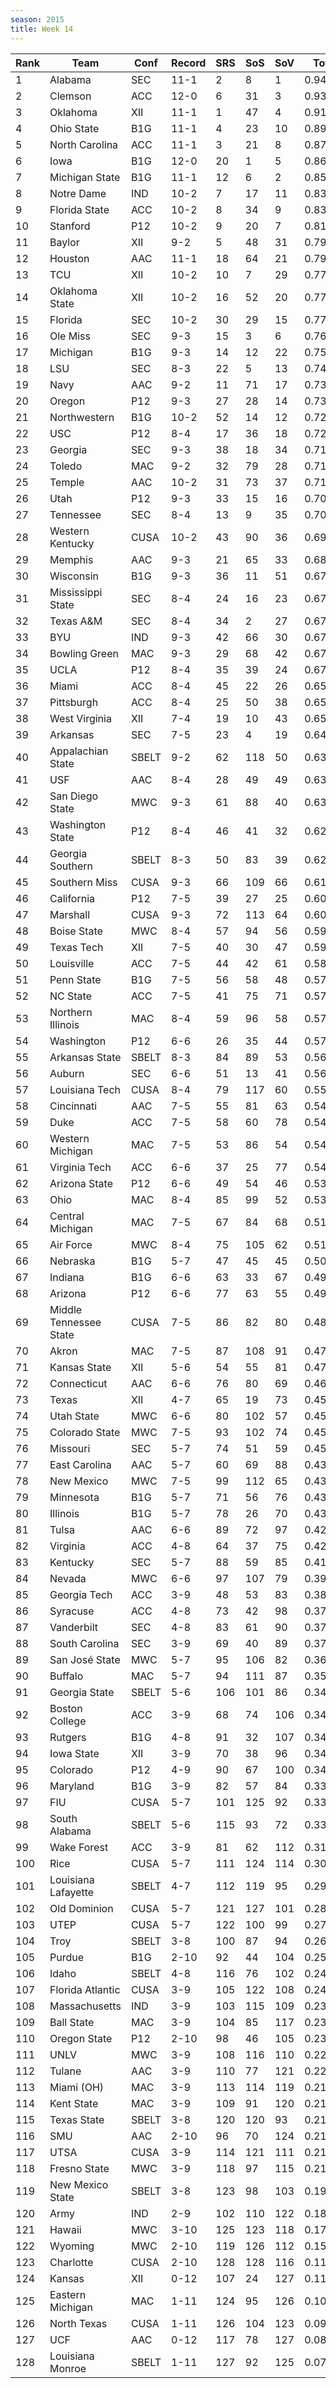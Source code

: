 ```yaml
---
season: 2015
title: Week 14
---
```

<table class="display"><thead><tr><th>Rank</th><th>Team</th><th>Conf</th><th>Record</th><th>SRS</th><th>SoS</th><th>SoV</th><th>Total</th></tr></thead><tbody>
<tr><td>1</td><td>Alabama</td><td>SEC</td><td>11-1</td><td>2</td><td>8</td><td>1</td><td>0.94327</td></tr>
<tr><td>2</td><td>Clemson</td><td>ACC</td><td>12-0</td><td>6</td><td>31</td><td>3</td><td>0.93457</td></tr>
<tr><td>3</td><td>Oklahoma</td><td>XII</td><td>11-1</td><td>1</td><td>47</td><td>4</td><td>0.91714</td></tr>
<tr><td>4</td><td>Ohio State</td><td>B1G</td><td>11-1</td><td>4</td><td>23</td><td>10</td><td>0.89171</td></tr>
<tr><td>5</td><td>North Carolina</td><td>ACC</td><td>11-1</td><td>3</td><td>21</td><td>8</td><td>0.87630</td></tr>
<tr><td>6</td><td>Iowa</td><td>B1G</td><td>12-0</td><td>20</td><td>1</td><td>5</td><td>0.86379</td></tr>
<tr><td>7</td><td>Michigan State</td><td>B1G</td><td>11-1</td><td>12</td><td>6</td><td>2</td><td>0.85690</td></tr>
<tr><td>8</td><td>Notre Dame</td><td>IND</td><td>10-2</td><td>7</td><td>17</td><td>11</td><td>0.83256</td></tr>
<tr><td>9</td><td>Florida State</td><td>ACC</td><td>10-2</td><td>8</td><td>34</td><td>9</td><td>0.83206</td></tr>
<tr><td>10</td><td>Stanford</td><td>P12</td><td>10-2</td><td>9</td><td>20</td><td>7</td><td>0.81533</td></tr>
<tr><td>11</td><td>Baylor</td><td>XII</td><td>9-2</td><td>5</td><td>48</td><td>31</td><td>0.79737</td></tr>
<tr><td>12</td><td>Houston</td><td>AAC</td><td>11-1</td><td>18</td><td>64</td><td>21</td><td>0.79640</td></tr>
<tr><td>13</td><td>TCU</td><td>XII</td><td>10-2</td><td>10</td><td>7</td><td>29</td><td>0.77847</td></tr>
<tr><td>14</td><td>Oklahoma State</td><td>XII</td><td>10-2</td><td>16</td><td>52</td><td>20</td><td>0.77303</td></tr>
<tr><td>15</td><td>Florida</td><td>SEC</td><td>10-2</td><td>30</td><td>29</td><td>15</td><td>0.77217</td></tr>
<tr><td>16</td><td>Ole Miss</td><td>SEC</td><td>9-3</td><td>15</td><td>3</td><td>6</td><td>0.76096</td></tr>
<tr><td>17</td><td>Michigan</td><td>B1G</td><td>9-3</td><td>14</td><td>12</td><td>22</td><td>0.75658</td></tr>
<tr><td>18</td><td>LSU</td><td>SEC</td><td>8-3</td><td>22</td><td>5</td><td>13</td><td>0.74523</td></tr>
<tr><td>19</td><td>Navy</td><td>AAC</td><td>9-2</td><td>11</td><td>71</td><td>17</td><td>0.73949</td></tr>
<tr><td>20</td><td>Oregon</td><td>P12</td><td>9-3</td><td>27</td><td>28</td><td>14</td><td>0.73453</td></tr>
<tr><td>21</td><td>Northwestern</td><td>B1G</td><td>10-2</td><td>52</td><td>14</td><td>12</td><td>0.72186</td></tr>
<tr><td>22</td><td>USC</td><td>P12</td><td>8-4</td><td>17</td><td>36</td><td>18</td><td>0.72069</td></tr>
<tr><td>23</td><td>Georgia</td><td>SEC</td><td>9-3</td><td>38</td><td>18</td><td>34</td><td>0.71467</td></tr>
<tr><td>24</td><td>Toledo</td><td>MAC</td><td>9-2</td><td>32</td><td>79</td><td>28</td><td>0.71083</td></tr>
<tr><td>25</td><td>Temple</td><td>AAC</td><td>10-2</td><td>31</td><td>73</td><td>37</td><td>0.71031</td></tr>
<tr><td>26</td><td>Utah</td><td>P12</td><td>9-3</td><td>33</td><td>15</td><td>16</td><td>0.70364</td></tr>
<tr><td>27</td><td>Tennessee</td><td>SEC</td><td>8-4</td><td>13</td><td>9</td><td>35</td><td>0.70038</td></tr>
<tr><td>28</td><td>Western Kentucky</td><td>CUSA</td><td>10-2</td><td>43</td><td>90</td><td>36</td><td>0.69284</td></tr>
<tr><td>29</td><td>Memphis</td><td>AAC</td><td>9-3</td><td>21</td><td>65</td><td>33</td><td>0.68200</td></tr>
<tr><td>30</td><td>Wisconsin</td><td>B1G</td><td>9-3</td><td>36</td><td>11</td><td>51</td><td>0.67810</td></tr>
<tr><td>31</td><td>Mississippi State</td><td>SEC</td><td>8-4</td><td>24</td><td>16</td><td>23</td><td>0.67758</td></tr>
<tr><td>32</td><td>Texas A&M</td><td>SEC</td><td>8-4</td><td>34</td><td>2</td><td>27</td><td>0.67612</td></tr>
<tr><td>33</td><td>BYU</td><td>IND</td><td>9-3</td><td>42</td><td>66</td><td>30</td><td>0.67528</td></tr>
<tr><td>34</td><td>Bowling Green</td><td>MAC</td><td>9-3</td><td>29</td><td>68</td><td>42</td><td>0.67104</td></tr>
<tr><td>35</td><td>UCLA</td><td>P12</td><td>8-4</td><td>35</td><td>39</td><td>24</td><td>0.67081</td></tr>
<tr><td>36</td><td>Miami</td><td>ACC</td><td>8-4</td><td>45</td><td>22</td><td>26</td><td>0.65654</td></tr>
<tr><td>37</td><td>Pittsburgh</td><td>ACC</td><td>8-4</td><td>25</td><td>50</td><td>38</td><td>0.65544</td></tr>
<tr><td>38</td><td>West Virginia</td><td>XII</td><td>7-4</td><td>19</td><td>10</td><td>43</td><td>0.65065</td></tr>
<tr><td>39</td><td>Arkansas</td><td>SEC</td><td>7-5</td><td>23</td><td>4</td><td>19</td><td>0.64528</td></tr>
<tr><td>40</td><td>Appalachian State</td><td>SBELT</td><td>9-2</td><td>62</td><td>118</td><td>50</td><td>0.63958</td></tr>
<tr><td>41</td><td>USF</td><td>AAC</td><td>8-4</td><td>28</td><td>49</td><td>49</td><td>0.63583</td></tr>
<tr><td>42</td><td>San Diego State</td><td>MWC</td><td>9-3</td><td>61</td><td>88</td><td>40</td><td>0.63256</td></tr>
<tr><td>43</td><td>Washington State</td><td>P12</td><td>8-4</td><td>46</td><td>41</td><td>32</td><td>0.62319</td></tr>
<tr><td>44</td><td>Georgia Southern</td><td>SBELT</td><td>8-3</td><td>50</td><td>83</td><td>39</td><td>0.62308</td></tr>
<tr><td>45</td><td>Southern Miss</td><td>CUSA</td><td>9-3</td><td>66</td><td>109</td><td>66</td><td>0.61374</td></tr>
<tr><td>46</td><td>California</td><td>P12</td><td>7-5</td><td>39</td><td>27</td><td>25</td><td>0.60770</td></tr>
<tr><td>47</td><td>Marshall</td><td>CUSA</td><td>9-3</td><td>72</td><td>113</td><td>64</td><td>0.60463</td></tr>
<tr><td>48</td><td>Boise State</td><td>MWC</td><td>8-4</td><td>57</td><td>94</td><td>56</td><td>0.59803</td></tr>
<tr><td>49</td><td>Texas Tech</td><td>XII</td><td>7-5</td><td>40</td><td>30</td><td>47</td><td>0.59470</td></tr>
<tr><td>50</td><td>Louisville</td><td>ACC</td><td>7-5</td><td>44</td><td>42</td><td>61</td><td>0.58307</td></tr>
<tr><td>51</td><td>Penn State</td><td>B1G</td><td>7-5</td><td>56</td><td>58</td><td>48</td><td>0.57884</td></tr>
<tr><td>52</td><td>NC State</td><td>ACC</td><td>7-5</td><td>41</td><td>75</td><td>71</td><td>0.57786</td></tr>
<tr><td>53</td><td>Northern Illinois</td><td>MAC</td><td>8-4</td><td>59</td><td>96</td><td>58</td><td>0.57523</td></tr>
<tr><td>54</td><td>Washington</td><td>P12</td><td>6-6</td><td>26</td><td>35</td><td>44</td><td>0.57252</td></tr>
<tr><td>55</td><td>Arkansas State</td><td>SBELT</td><td>8-3</td><td>84</td><td>89</td><td>53</td><td>0.56966</td></tr>
<tr><td>56</td><td>Auburn</td><td>SEC</td><td>6-6</td><td>51</td><td>13</td><td>41</td><td>0.56043</td></tr>
<tr><td>57</td><td>Louisiana Tech</td><td>CUSA</td><td>8-4</td><td>79</td><td>117</td><td>60</td><td>0.55165</td></tr>
<tr><td>58</td><td>Cincinnati</td><td>AAC</td><td>7-5</td><td>55</td><td>81</td><td>63</td><td>0.54771</td></tr>
<tr><td>59</td><td>Duke</td><td>ACC</td><td>7-5</td><td>58</td><td>60</td><td>78</td><td>0.54678</td></tr>
<tr><td>60</td><td>Western Michigan</td><td>MAC</td><td>7-5</td><td>53</td><td>86</td><td>54</td><td>0.54668</td></tr>
<tr><td>61</td><td>Virginia Tech</td><td>ACC</td><td>6-6</td><td>37</td><td>25</td><td>77</td><td>0.54510</td></tr>
<tr><td>62</td><td>Arizona State</td><td>P12</td><td>6-6</td><td>49</td><td>54</td><td>46</td><td>0.53890</td></tr>
<tr><td>63</td><td>Ohio</td><td>MAC</td><td>8-4</td><td>85</td><td>99</td><td>52</td><td>0.53012</td></tr>
<tr><td>64</td><td>Central Michigan</td><td>MAC</td><td>7-5</td><td>67</td><td>84</td><td>68</td><td>0.51756</td></tr>
<tr><td>65</td><td>Air Force</td><td>MWC</td><td>8-4</td><td>75</td><td>105</td><td>62</td><td>0.51422</td></tr>
<tr><td>66</td><td>Nebraska</td><td>B1G</td><td>5-7</td><td>47</td><td>45</td><td>45</td><td>0.50410</td></tr>
<tr><td>67</td><td>Indiana</td><td>B1G</td><td>6-6</td><td>63</td><td>33</td><td>67</td><td>0.49975</td></tr>
<tr><td>68</td><td>Arizona</td><td>P12</td><td>6-6</td><td>77</td><td>63</td><td>55</td><td>0.49018</td></tr>
<tr><td>69</td><td>Middle Tennessee State</td><td>CUSA</td><td>7-5</td><td>86</td><td>82</td><td>80</td><td>0.48464</td></tr>
<tr><td>70</td><td>Akron</td><td>MAC</td><td>7-5</td><td>87</td><td>108</td><td>91</td><td>0.47650</td></tr>
<tr><td>71</td><td>Kansas State</td><td>XII</td><td>5-6</td><td>54</td><td>55</td><td>81</td><td>0.47565</td></tr>
<tr><td>72</td><td>Connecticut</td><td>AAC</td><td>6-6</td><td>76</td><td>80</td><td>69</td><td>0.46347</td></tr>
<tr><td>73</td><td>Texas</td><td>XII</td><td>4-7</td><td>65</td><td>19</td><td>73</td><td>0.45648</td></tr>
<tr><td>74</td><td>Utah State</td><td>MWC</td><td>6-6</td><td>80</td><td>102</td><td>57</td><td>0.45601</td></tr>
<tr><td>75</td><td>Colorado State</td><td>MWC</td><td>7-5</td><td>93</td><td>102</td><td>74</td><td>0.45399</td></tr>
<tr><td>76</td><td>Missouri</td><td>SEC</td><td>5-7</td><td>74</td><td>51</td><td>59</td><td>0.45300</td></tr>
<tr><td>77</td><td>East Carolina</td><td>AAC</td><td>5-7</td><td>60</td><td>69</td><td>88</td><td>0.43732</td></tr>
<tr><td>78</td><td>New Mexico</td><td>MWC</td><td>7-5</td><td>99</td><td>112</td><td>65</td><td>0.43679</td></tr>
<tr><td>79</td><td>Minnesota</td><td>B1G</td><td>5-7</td><td>71</td><td>56</td><td>76</td><td>0.43619</td></tr>
<tr><td>80</td><td>Illinois</td><td>B1G</td><td>5-7</td><td>78</td><td>26</td><td>70</td><td>0.43344</td></tr>
<tr><td>81</td><td>Tulsa</td><td>AAC</td><td>6-6</td><td>89</td><td>72</td><td>97</td><td>0.42836</td></tr>
<tr><td>82</td><td>Virginia</td><td>ACC</td><td>4-8</td><td>64</td><td>37</td><td>75</td><td>0.42448</td></tr>
<tr><td>83</td><td>Kentucky</td><td>SEC</td><td>5-7</td><td>88</td><td>59</td><td>85</td><td>0.41823</td></tr>
<tr><td>84</td><td>Nevada</td><td>MWC</td><td>6-6</td><td>97</td><td>107</td><td>79</td><td>0.39769</td></tr>
<tr><td>85</td><td>Georgia Tech</td><td>ACC</td><td>3-9</td><td>48</td><td>53</td><td>83</td><td>0.38869</td></tr>
<tr><td>86</td><td>Syracuse</td><td>ACC</td><td>4-8</td><td>73</td><td>42</td><td>98</td><td>0.37997</td></tr>
<tr><td>87</td><td>Vanderbilt</td><td>SEC</td><td>4-8</td><td>83</td><td>61</td><td>90</td><td>0.37870</td></tr>
<tr><td>88</td><td>South Carolina</td><td>SEC</td><td>3-9</td><td>69</td><td>40</td><td>89</td><td>0.37105</td></tr>
<tr><td>89</td><td>San José State</td><td>MWC</td><td>5-7</td><td>95</td><td>106</td><td>82</td><td>0.36360</td></tr>
<tr><td>90</td><td>Buffalo</td><td>MAC</td><td>5-7</td><td>94</td><td>111</td><td>87</td><td>0.35461</td></tr>
<tr><td>91</td><td>Georgia State</td><td>SBELT</td><td>5-6</td><td>106</td><td>101</td><td>86</td><td>0.34852</td></tr>
<tr><td>92</td><td>Boston College</td><td>ACC</td><td>3-9</td><td>68</td><td>74</td><td>106</td><td>0.34573</td></tr>
<tr><td>93</td><td>Rutgers</td><td>B1G</td><td>4-8</td><td>91</td><td>32</td><td>107</td><td>0.34562</td></tr>
<tr><td>94</td><td>Iowa State</td><td>XII</td><td>3-9</td><td>70</td><td>38</td><td>96</td><td>0.34384</td></tr>
<tr><td>95</td><td>Colorado</td><td>P12</td><td>4-9</td><td>90</td><td>67</td><td>100</td><td>0.34050</td></tr>
<tr><td>96</td><td>Maryland</td><td>B1G</td><td>3-9</td><td>82</td><td>57</td><td>84</td><td>0.33946</td></tr>
<tr><td>97</td><td>FIU</td><td>CUSA</td><td>5-7</td><td>101</td><td>125</td><td>92</td><td>0.33696</td></tr>
<tr><td>98</td><td>South Alabama</td><td>SBELT</td><td>5-6</td><td>115</td><td>93</td><td>72</td><td>0.33574</td></tr>
<tr><td>99</td><td>Wake Forest</td><td>ACC</td><td>3-9</td><td>81</td><td>62</td><td>112</td><td>0.31728</td></tr>
<tr><td>100</td><td>Rice</td><td>CUSA</td><td>5-7</td><td>111</td><td>124</td><td>114</td><td>0.30867</td></tr>
<tr><td>101</td><td>Louisiana Lafayette</td><td>SBELT</td><td>4-7</td><td>112</td><td>119</td><td>95</td><td>0.29078</td></tr>
<tr><td>102</td><td>Old Dominion</td><td>CUSA</td><td>5-7</td><td>121</td><td>127</td><td>101</td><td>0.28291</td></tr>
<tr><td>103</td><td>UTEP</td><td>CUSA</td><td>5-7</td><td>122</td><td>100</td><td>99</td><td>0.27340</td></tr>
<tr><td>104</td><td>Troy</td><td>SBELT</td><td>3-8</td><td>100</td><td>87</td><td>94</td><td>0.26366</td></tr>
<tr><td>105</td><td>Purdue</td><td>B1G</td><td>2-10</td><td>92</td><td>44</td><td>104</td><td>0.25191</td></tr>
<tr><td>106</td><td>Idaho</td><td>SBELT</td><td>4-8</td><td>116</td><td>76</td><td>102</td><td>0.24689</td></tr>
<tr><td>107</td><td>Florida Atlantic</td><td>CUSA</td><td>3-9</td><td>105</td><td>122</td><td>108</td><td>0.24598</td></tr>
<tr><td>108</td><td>Massachusetts</td><td>IND</td><td>3-9</td><td>103</td><td>115</td><td>109</td><td>0.23898</td></tr>
<tr><td>109</td><td>Ball State</td><td>MAC</td><td>3-9</td><td>104</td><td>85</td><td>117</td><td>0.23680</td></tr>
<tr><td>110</td><td>Oregon State</td><td>P12</td><td>2-10</td><td>98</td><td>46</td><td>105</td><td>0.23143</td></tr>
<tr><td>111</td><td>UNLV</td><td>MWC</td><td>3-9</td><td>108</td><td>116</td><td>110</td><td>0.22590</td></tr>
<tr><td>112</td><td>Tulane</td><td>AAC</td><td>3-9</td><td>110</td><td>77</td><td>121</td><td>0.22295</td></tr>
<tr><td>113</td><td>Miami (OH)</td><td>MAC</td><td>3-9</td><td>113</td><td>114</td><td>119</td><td>0.21963</td></tr>
<tr><td>114</td><td>Kent State</td><td>MAC</td><td>3-9</td><td>109</td><td>91</td><td>120</td><td>0.21910</td></tr>
<tr><td>115</td><td>Texas State</td><td>SBELT</td><td>3-8</td><td>120</td><td>120</td><td>93</td><td>0.21908</td></tr>
<tr><td>116</td><td>SMU</td><td>AAC</td><td>2-10</td><td>96</td><td>70</td><td>124</td><td>0.21878</td></tr>
<tr><td>117</td><td>UTSA</td><td>CUSA</td><td>3-9</td><td>114</td><td>121</td><td>111</td><td>0.21709</td></tr>
<tr><td>118</td><td>Fresno State</td><td>MWC</td><td>3-9</td><td>118</td><td>97</td><td>115</td><td>0.21294</td></tr>
<tr><td>119</td><td>New Mexico State</td><td>SBELT</td><td>3-8</td><td>123</td><td>98</td><td>103</td><td>0.19831</td></tr>
<tr><td>120</td><td>Army</td><td>IND</td><td>2-9</td><td>102</td><td>110</td><td>122</td><td>0.18729</td></tr>
<tr><td>121</td><td>Hawaii</td><td>MWC</td><td>3-10</td><td>125</td><td>123</td><td>118</td><td>0.17898</td></tr>
<tr><td>122</td><td>Wyoming</td><td>MWC</td><td>2-10</td><td>119</td><td>126</td><td>112</td><td>0.15620</td></tr>
<tr><td>123</td><td>Charlotte</td><td>CUSA</td><td>2-10</td><td>128</td><td>128</td><td>116</td><td>0.11572</td></tr>
<tr><td>124</td><td>Kansas</td><td>XII</td><td>0-12</td><td>107</td><td>24</td><td>127</td><td>0.11414</td></tr>
<tr><td>125</td><td>Eastern Michigan</td><td>MAC</td><td>1-11</td><td>124</td><td>95</td><td>126</td><td>0.10163</td></tr>
<tr><td>126</td><td>North Texas</td><td>CUSA</td><td>1-11</td><td>126</td><td>104</td><td>123</td><td>0.09588</td></tr>
<tr><td>127</td><td>UCF</td><td>AAC</td><td>0-12</td><td>117</td><td>78</td><td>127</td><td>0.08977</td></tr>
<tr><td>128</td><td>Louisiana Monroe</td><td>SBELT</td><td>1-11</td><td>127</td><td>92</td><td>125</td><td>0.07891</td></tr>
</tbody></table>
